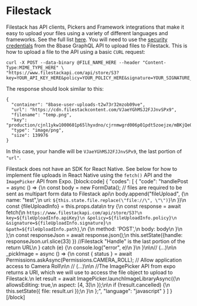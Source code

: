 # Filestack

Filestack has API clients, Pickers and Framework integrations that make it easy to upload your files using a variety of different languages and frameworks. See the full list [here](https://www.filestack.com/docs/api/#api-clients). You will need to use the [security credentials](https://github.com/8base/Documentation/tree/4df3b0cc7b342fe0d3468fbf0a5cafa597c6f037/docs/api/files-api/README.md) from the 8base GraphQL API to upload files to Filestack. This is how to upload a file to the API using a basic `CURL` request:

```text
curl -X POST --data-binary @FILE_NAME_HERE --header "Content-Type:MIME_TYPE_HERE" \
"https://www.filestackapi.com/api/store/S3?key=YOUR_API_KEY_HERE&policy=YOUR_POLICY_HERE&signature=YOUR_SIGNATURE_HERE&path=YOUR_PATH_HERE"
```

The response should look similar to this:

```text
{
  "container": "8base-user-uploads-t2w73r32mzob09ve",
  "url": "https://cdn.filestackcontent.com/VJaeYGhMSJ2FJJnvSPx9",
  "filename": "temp.png",
  "key": "production/cjnl1ykw1000601p65lhyxdno/cjrnmwgrd006p01pdt5zoejze/mBKjQeQ5RriwpSXhsDCv_temp.png",
  "type": "image/png",
  "size": 139976
}
```

In this case, your handle will be `VJaeYGhMSJ2FJJnvSPx9`, the last portion of `"url"`.

Filestack does not have an SDK for React Native. See below for how to implement file uploads in React Native using the `fetch()` API and the `ImagePicker` API from Expo. \[block:code\] { "codes": \[ { "code": "handlePost = async \(\) =&gt; {\n const body = new FormData\(\); // files are required to be sent as multipart form data to Filestack api\n body.append\(\"fileUpload\", {\n name: \"test\",\n uri: `${this.state.file.replace(\"file://\", \"\")}`\n }\)\n const {fileUploadInfo} = this.props.data\n try {\n const response = await fetch\(\n `https://www.filestackapi.com/api/store/S3?\n key=${fileUploadInfo.apiKey}\n &policy=${fileUploadInfo.policy}\n &signature=${fileUploadInfo.signature}\n &path=${fileUploadInfo.path}`,\n {\n method: 'POST',\n body: body\n }\n \);\n const responseJson = await response.json\(\);\n this.setState\({handle: responseJson.url.slice\(33\) }\) //Filestack \"Handle\" is the last portion of the return URL\n } catch \(e\) {\n console.log\(\"error\", e\)\n }\n }\n\n// \(...\)\n\n \_pickImage = async \(\) =&gt; {\n const { status } = await Permissions.askAsync\(Permissions.CAMERA\_ROLL\); // Allow application access to Camera Roll\n\n // \(...\)\n\n //The ImagePicker API from expo returns a URI, which we will use to access the file object to upload to Filestack.\n let result = await ImagePicker.launchImageLibraryAsync\({\n allowsEditing: true,\n aspect: \[4, 3\]\n }\);\n\n if \(!result.cancelled\) {\n this.setState\({ file: result.uri }\);\n }\n };", "language": "javascript" } \] } \[/block\]

